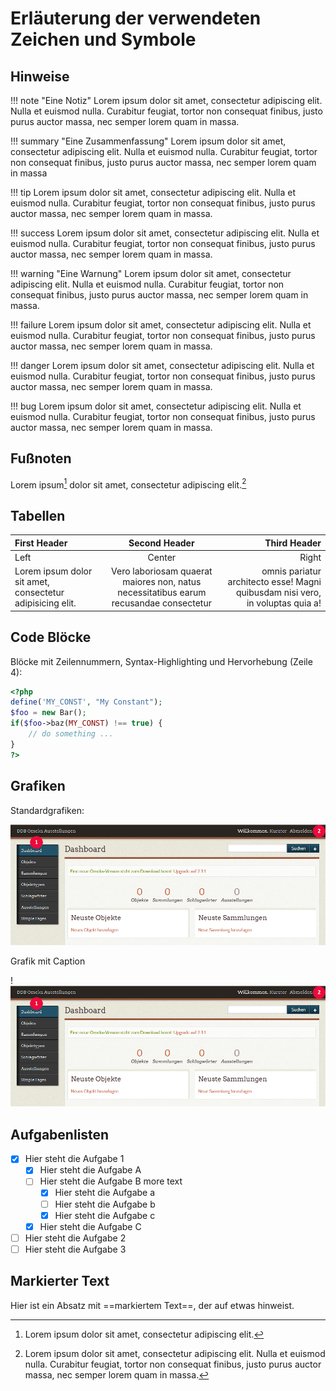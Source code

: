 # Erläuterung der verwendeten Zeichen und Symbole

## Hinweise

!!! note "Eine Notiz"
    Lorem ipsum dolor sit amet, consectetur adipiscing elit. Nulla et euismod
    nulla. Curabitur feugiat, tortor non consequat finibus, justo purus auctor
    massa, nec semper lorem quam in massa.

!!! summary "Eine Zusammenfassung"
    Lorem ipsum dolor sit amet, consectetur adipiscing elit. Nulla et euismod
    nulla. Curabitur feugiat, tortor non consequat finibus, justo purus auctor
    massa, nec semper lorem quam in massa

!!! tip
    Lorem ipsum dolor sit amet, consectetur adipiscing elit. Nulla et euismod
    nulla. Curabitur feugiat, tortor non consequat finibus, justo purus auctor
    massa, nec semper lorem quam in massa.

!!! success
    Lorem ipsum dolor sit amet, consectetur adipiscing elit. Nulla et euismod
    nulla. Curabitur feugiat, tortor non consequat finibus, justo purus auctor
    massa, nec semper lorem quam in massa.

!!! warning "Eine Warnung"
    Lorem ipsum dolor sit amet, consectetur adipiscing elit. Nulla et euismod
    nulla. Curabitur feugiat, tortor non consequat finibus, justo purus auctor
    massa, nec semper lorem quam in massa.

!!! failure
    Lorem ipsum dolor sit amet, consectetur adipiscing elit. Nulla et euismod
    nulla. Curabitur feugiat, tortor non consequat finibus, justo purus auctor
    massa, nec semper lorem quam in massa.

!!! danger
    Lorem ipsum dolor sit amet, consectetur adipiscing elit. Nulla et euismod
    nulla. Curabitur feugiat, tortor non consequat finibus, justo purus auctor
    massa, nec semper lorem quam in massa.

!!! bug
    Lorem ipsum dolor sit amet, consectetur adipiscing elit. Nulla et euismod
    nulla. Curabitur feugiat, tortor non consequat finibus, justo purus auctor
    massa, nec semper lorem quam in massa.

## Fußnoten

Lorem ipsum[^1] dolor sit amet, consectetur adipiscing elit.[^2]

## Tabellen

First Header | Second Header | Third Header
:----------- |:-------------:| -----------:
Left         | Center        | Right
Lorem ipsum dolor sit amet, consectetur adipisicing elit.         | Vero laboriosam quaerat maiores non, natus necessitatibus earum recusandae consectetur        | omnis pariatur architecto esse! Magni quibusdam nisi vero, in voluptas quia a!

## Code Blöcke

Blöcke mit Zeilennummern, Syntax-Highlighting und Hervorhebung (Zeile 4):

``` php linenums="1" hl_lines="4"
<?php
define('MY_CONST', "My Constant");
$foo = new Bar();
if($foo->baz(MY_CONST) !== true) {
    // do something ...
}
?>
```

## Grafiken

Standardgrafiken:

![Alternativer Text][g1]

Grafik mit Caption

!![Hier steht der Caption Text][g1]

## Aufgabenlisten

- [X] Hier steht die Aufgabe 1
    * [X] Hier steht die Aufgabe A
    * [ ] Hier steht die Aufgabe B
        more text
        + [x] Hier steht die Aufgabe a
        + [ ] Hier steht die Aufgabe b
        + [x] Hier steht die Aufgabe c
    * [X] Hier steht die Aufgabe C
- [ ] Hier steht die Aufgabe 2
- [ ] Hier steht die Aufgabe 3

## Markierter Text

Hier ist ein Absatz mit ==markiertem Text==, der auf etwas hinweist.






[^1]: Lorem ipsum dolor sit amet, consectetur adipiscing elit.
[^2]:
    Lorem ipsum dolor sit amet, consectetur adipiscing elit. Nulla et euismod
    nulla. Curabitur feugiat, tortor non consequat finibus, justo purus auctor
    massa, nec semper lorem quam in massa.


[g1]: img/image010.png  "Optionales title-Attribut"

